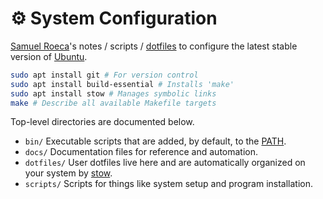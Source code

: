 # ⚙ System Configuration

[Samuel Roeca]'s notes / scripts / [dotfiles] to configure the latest stable version of [Ubuntu].

```bash
sudo apt install git # For version control
sudo apt install build-essential # Installs 'make'
sudo apt install stow # Manages symbolic links
make # Describe all available Makefile targets
```

Top-level directories are documented below.

- `bin/` Executable scripts that are added, by default, to the [PATH].
- `docs/` Documentation files for reference and automation.
- `dotfiles/` User dotfiles live here and are automatically organized on your system by [stow].
- `scripts/` Scripts for things like system setup and program installation.

[PATH]: https://en.wikipedia.org/wiki/PATH_(variable)
[Samuel Roeca]: https://samroeca.com
[Ubuntu]: https://en.wikipedia.org/wiki/Ubuntu
[dotfiles]: https://wiki.archlinux.org/index.php/Dotfiles
[stow]: https://alexpearce.me/2016/02/managing-dotfiles-with-stow/
